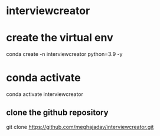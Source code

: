 # interviewcreator

# create the virtual env 

conda create -n interviewcreator python=3.9 -y

# conda activate

conda activate interviewcreator

## clone the github repository

git clone https://github.com/meghajadav/interviewcreator.git